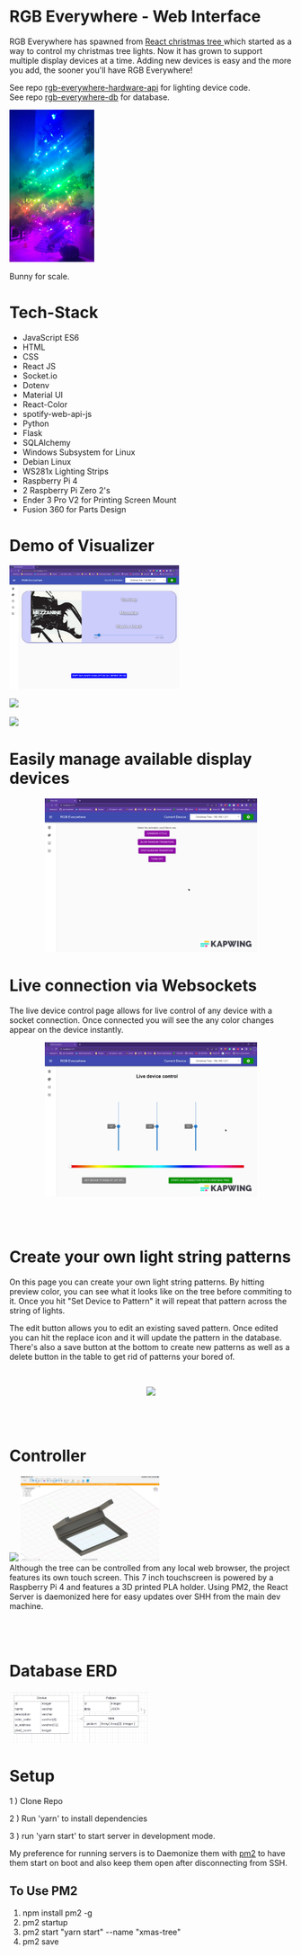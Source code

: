 # RGB Everywhere - Web Interface

RGB Everywhere has spawned from <a href="https://github.com/sagacious-solutions/react-christmas-tree">React christmas tree </a> which started as a way to control my christmas tree lights. Now it has grown to support multiple display devices at a time. Adding new devices is easy and the more you add, the sooner you'll have RGB Everywhere!

See repo <a href="https://github.com/sagacious-solutions/rgb-everywhere-hardware-api">rgb-everywhere-hardware-api</a> for lighting device code.<br>
See repo <a href="https://github.com/sagacious-solutions/rgb-everywhere-db">rgb-everywhere-db</a> for database.

<img src="./docs/holiday_spirit_tree.jpg" width="30%" />

Bunny for scale.

# Tech-Stack
 - JavaScript ES6
 - HTML
 - CSS
 - React JS
 - Socket.io
 - Dotenv
 - Material UI
 - React-Color
 - spotify-web-api-js 
 - Python
 - Flask
 - SQLAlchemy
 - Windows Subsystem for Linux
 - Debian Linux
 - WS281x Lighting Strips
 - Raspberry Pi 4
 - 2 Raspberry Pi Zero 2's
 - Ender 3 Pro V2 for Printing Screen Mount
 - Fusion 360 for Parts Design

# Demo of Visualizer

<img  src="./docs/visualizer_screenshot.png" width="60%" />

[<img src="https://i.ytimg.com/vi/K__pEJENGvA/maxresdefault.jpg" width="75%">](https://www.youtube.com/shorts/K__pEJENGvA "Click for the Comercial!!!")

[<img src="https://i.ytimg.com/vi/9jklt9LoFyM/maxresdefault.jpg" width="75%">](https://www.youtube.com/shorts/9jklt9LoFyM "Click for Spotify Visualizer Demo")

# Easily manage available display devices
<p align="center">
    <img  src="./docs/delete_add_device_demo.gif" width="75%" />
</p>

# Live connection via Websockets
The live device control page allows for live control of any device with a socket connection. Once connected you will see the any color changes appear on the device instantly.

<p align="center">
    <img  src="./docs/socket_slider_demo.gif" width="75%" />
</p>

<br>
<br>

# Create your own light string patterns
On this page you can create your own light string patterns. By hitting preview color, you can see what it looks like on the tree before commiting to it. Once you hit "Set Device to Pattern" it will repeat that pattern across the string of lights.

The edit button allows you to edit an existing saved pattern. Once edited you can hit the replace icon and it will update the pattern in the database. There's also a save button at the bottom to create new patterns as well as a delete button in the table to get rid of patterns your bored of.

<br>
<p align="center">
    <img  src="./docs/pattern_demo.gif" width="75%" />
</p>
<br>
<br>

# Controller
<div>
<img src="./docs/shelf_controller.jpg" width="49%" />
<img src="./docs/screenmount-cad.png" width="49%" />
</div>
Although the tree can be controlled from any local web browser, the project features its own touch screen. This 7 inch touchscreen is powered by a Raspberry Pi 4 and features a 3D printed PLA holder. Using PM2, the React Server is daemonized here for easy updates over SHH from the main dev machine.
<br>
<br>
<br>
<br>

# Database ERD
<img src="./docs/db_erd.png" width="49%" />

# Setup

1 ) Clone Repo

2 ) Run 'yarn' to install dependencies

3 ) run 'yarn start' to start server in development mode.

My preference for running servers is to Daemonize them with <a href="https://pm2.keymetrics.io/">pm2</a> to have them start on boot and also keep them open after disconnecting from SSH.

## To Use PM2

1) npm install pm2 -g
2) pm2 startup
3) pm2 start "yarn start" --name "xmas-tree"
4) pm2 save

